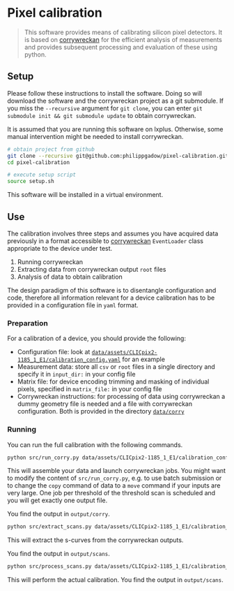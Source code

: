 # Pixel calibration

> This software provides means of calibrating silicon pixel detectors. It is based on [corrywreckan](https://gitlab.cern.ch/corryvreckan/corryvreckan) for the efficient analysis of measurements and provides subsequent processing and evaluation of these using python.

## Setup

Please follow these instructions to install the software. Doing so will download the software and the corrywreckan project as a git submodule. If you miss the `--recursive` argument for `git clone`, you can enter `git submodule init && git submodule update` to obtain corrywreckan.

It is assumed that you are running this software on lxplus. Otherwise, some manual intervention might be needed to install corrywreckan.


```bash
# obtain project from github
git clone --recursive git@github.com:philippgadow/pixel-calibration.git 
cd pixel-calibration

# execute setup script
source setup.sh
```

This software will be installed in a virtual environment.


## Use

The calibration involves three steps and assumes you have acquired data previously in a format accessible to [corrywreckan](https://gitlab.cern.ch/corryvreckan/corryvreckan) `EventLoader` class appropriate to the device under test. 

1. Running corrywreckan
2. Extracting data from corrywreckan output `root` files
3. Analysis of data to obtain calibration

The design paradigm of this software is to disentangle configuration and code, therefore all information relevant for a device calibration has to be provided in a configuration file in `yaml` format.

### Preparation 

For a calibration of a device, you should provide the following:

- Configuration file: look at [`data/assets/CLICpix2-1185_1_E1/calibration_config.yaml`](https://github.com/philippgadow/pixel-calibration/blob/main/data/assets/CLICpix2-1185_1_E1/calibration_config.yaml) for an example
- Measurement data: store all `csv` or `root` files in a single directory and specify it in `input_dir:` in your config file
- Matrix file: for device encoding trimming and masking of individual pixels, specified in `matrix_file:` in your config file
- Corrywreckan instructions: for processing of data using corrywreckan a dummy geometry file is needed and a file with corrywreckan configuration. Both is provided in the directory [`data/corry`](https://github.com/philippgadow/pixel-calibration/tree/main/data/corry)

### Running

You can run the full calibration with the following commands.

```bash
python src/run_corry.py data/assets/CLICpix2-1185_1_E1/calibration_config.yaml
```

This will assemble your data and launch corrywreckan jobs. You might want to modify the content of `src/run_corry.py`, e.g. to use batch submission or to change the `copy` command of data to a `move` command if your inputs are very large. One job per threshold of the threshold scan is scheduled and you will get exactly one output file.

You find the output in `output/corry`.

```bash
python src/extract_scans.py data/assets/CLICpix2-1185_1_E1/calibration_config.yaml
```

This will extract the s-curves from the corrywreckan outputs.

You find the output in `output/scans`.


```bash
python src/process_scans.py data/assets/CLICpix2-1185_1_E1/calibration_config.yaml
```

This will perform the actual calibration. You find the output in `output/scans`.
